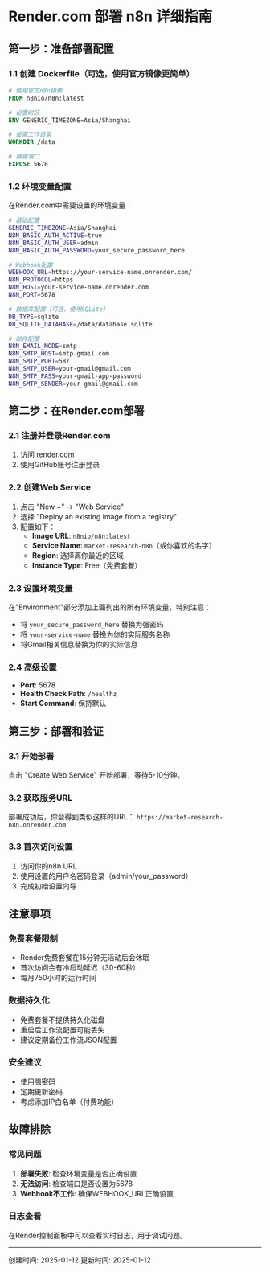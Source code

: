 # Render.com 部署 n8n 详细指南

## 第一步：准备部署配置

### 1.1 创建 Dockerfile（可选，使用官方镜像更简单）
```dockerfile
# 使用官方n8n镜像
FROM n8nio/n8n:latest

# 设置时区
ENV GENERIC_TIMEZONE=Asia/Shanghai

# 设置工作目录
WORKDIR /data

# 暴露端口
EXPOSE 5678
```

### 1.2 环境变量配置
在Render.com中需要设置的环境变量：

```bash
# 基础配置
GENERIC_TIMEZONE=Asia/Shanghai
N8N_BASIC_AUTH_ACTIVE=true
N8N_BASIC_AUTH_USER=admin
N8N_BASIC_AUTH_PASSWORD=your_secure_password_here

# Webhook配置
WEBHOOK_URL=https://your-service-name.onrender.com/
N8N_PROTOCOL=https
N8N_HOST=your-service-name.onrender.com
N8N_PORT=5678

# 数据库配置（可选，使用SQLite）
DB_TYPE=sqlite
DB_SQLITE_DATABASE=/data/database.sqlite

# 邮件配置
N8N_EMAIL_MODE=smtp
N8N_SMTP_HOST=smtp.gmail.com
N8N_SMTP_PORT=587
N8N_SMTP_USER=your-gmail@gmail.com
N8N_SMTP_PASS=your-gmail-app-password
N8N_SMTP_SENDER=your-gmail@gmail.com
```

## 第二步：在Render.com部署

### 2.1 注册并登录Render.com
1. 访问 [render.com](https://render.com)
2. 使用GitHub账号注册登录

### 2.2 创建Web Service
1. 点击 "New +" -> "Web Service"
2. 选择 "Deploy an existing image from a registry"
3. 配置如下：
   - **Image URL**: `n8nio/n8n:latest`
   - **Service Name**: `market-research-n8n`（或你喜欢的名字）
   - **Region**: 选择离你最近的区域
   - **Instance Type**: Free（免费套餐）

### 2.3 设置环境变量
在"Environment"部分添加上面列出的所有环境变量，特别注意：
- 将 `your_secure_password_here` 替换为强密码
- 将 `your-service-name` 替换为你的实际服务名称
- 将Gmail相关信息替换为你的实际信息

### 2.4 高级设置
- **Port**: 5678
- **Health Check Path**: `/healthz`
- **Start Command**: 保持默认

## 第三步：部署和验证

### 3.1 开始部署
点击 "Create Web Service" 开始部署，等待5-10分钟。

### 3.2 获取服务URL
部署成功后，你会得到类似这样的URL：
`https://market-research-n8n.onrender.com`

### 3.3 首次访问设置
1. 访问你的n8n URL
2. 使用设置的用户名密码登录（admin/your_password）
3. 完成初始设置向导

## 注意事项

### 免费套餐限制
- Render免费套餐在15分钟无活动后会休眠
- 首次访问会有冷启动延迟（30-60秒）
- 每月750小时的运行时间

### 数据持久化
- 免费套餐不提供持久化磁盘
- 重启后工作流配置可能丢失
- 建议定期备份工作流JSON配置

### 安全建议
- 使用强密码
- 定期更新密码
- 考虑添加IP白名单（付费功能）

## 故障排除

### 常见问题
1. **部署失败**: 检查环境变量是否正确设置
2. **无法访问**: 检查端口是否设置为5678
3. **Webhook不工作**: 确保WEBHOOK_URL正确设置

### 日志查看
在Render控制面板中可以查看实时日志，用于调试问题。

---
创建时间: 2025-01-12
更新时间: 2025-01-12